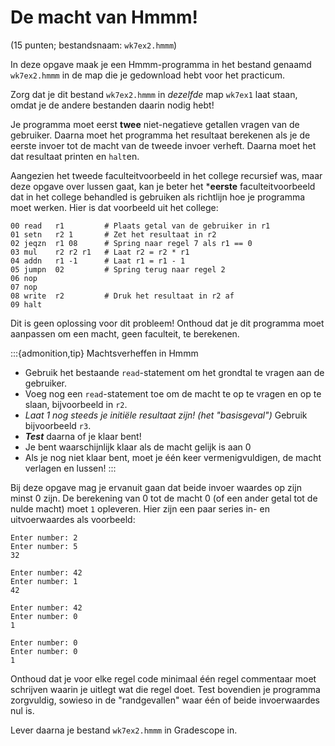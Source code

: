 # De macht van Hmmm!

(15 punten; bestandsnaam: `wk7ex2.hmmm`)

In deze opgave maak je een Hmmm-programma in het bestand genaamd `wk7ex2.hmmm` in de map die je gedownload hebt voor het practicum.

Zorg dat je dit bestand `wk7ex2.hmmm` in *dezelfde* map `wk7ex1` laat staan, omdat je de andere bestanden daarin nodig hebt!

Je programma moet eerst **twee** niet-negatieve getallen vragen van de gebruiker. Daarna moet het programma het resultaat berekenen als je de eerste invoer tot de macht van de tweede invoer verheft. Daarna moet het dat resultaat printen en `halt`en.

Aangezien het tweede faculteitvoorbeeld in het college recursief was, maar deze opgave over lussen gaat, kan je beter het ***eerste** faculteitvoorbeeld dat in het college behandled is gebruiken als richtlijn hoe je programma moet werken. Hier is dat voorbeeld uit het college:

```text
00 read   r1         # Plaats getal van de gebruiker in r1
01 setn   r2 1       # Zet het resultaat in r2
02 jeqzn  r1 08      # Spring naar regel 7 als r1 == 0
03 mul    r2 r2 r1   # Laat r2 = r2 * r1
04 addn   r1 -1      # Laat r1 = r1 - 1
05 jumpn  02         # Spring terug naar regel 2
06 nop
07 nop
08 write  r2         # Druk het resultaat in r2 af
09 halt
```

Dit is geen oplossing voor dit probleem! Onthoud dat je dit programma moet aanpassen om een macht, geen faculteit, te berekenen.

:::{admonition,tip} Machtsverheffen in Hmmm
* Gebruik het bestaande `read`-statement om het grondtal te vragen aan de gebruiker.
* Voeg nog een `read`-statement toe om de macht te op te vragen en op te slaan, bijvoorbeeld in `r2`.
* *Laat 1 nog steeds je initiële resultaat zijn! (het "basisgeval")* Gebruik bijvoorbeeld `r3`.
* ***Test*** daarna of je klaar bent!
* Je bent waarschijnlijk klaar als de macht gelijk is aan 0
* Als je nog niet klaar bent, moet je één keer vermenigvuldigen, de macht verlagen en lussen!
:::

Bij deze opgave mag je ervanuit gaan dat beide invoer waardes op zijn minst 0 zijn. De berekening van 0 tot de macht 0 (of een ander getal tot de nulde macht) moet `1` opleveren. Hier zijn een paar series in- en uitvoerwaardes als voorbeeld:

```text
Enter number: 2
Enter number: 5
32

Enter number: 42
Enter number: 1
42

Enter number: 42
Enter number: 0
1

Enter number: 0
Enter number: 0
1
```

Onthoud dat je voor elke regel code minimaal één regel commentaar moet schrijven waarin je uitlegt wat die regel doet. Test bovendien je programma zorgvuldig, sowieso in de "randgevallen" waar één of beide invoerwaardes nul is.

Lever daarna je bestand `wk7ex2.hmmm` in Gradescope in.
